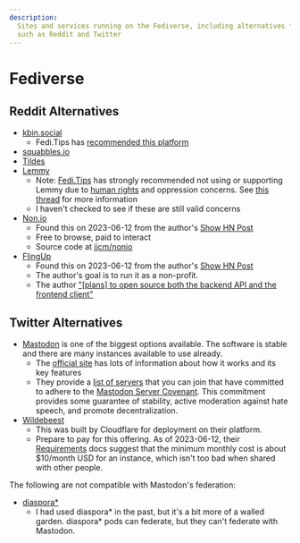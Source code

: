 ```yaml
---
description:
  Sites and services running on the Fediverse, including alternatives for sites
  such as Reddit and Twitter
---
```


# Fediverse

## Reddit Alternatives

- [kbin.social](https://kbin.social)
  - Fedi.Tips has
    [recommended this platform](https://mstdn.social/@feditips/110521303082388526)
- [squabbles.io](https://squabbles.io)
- [Tildes](https://tildes.net)
- [Lemmy](https://join-lemmy.org/instances)
  - Note: [Fedi.Tips](https://mstdn.social/@feditips) has strongly recommended
    not using or supporting Lemmy due to [human rights](/human-rights/index.md)
    and oppression concerns. See
    [this thread](https://mstdn.social/@feditips/106835057054633379) for more
    information
  - I haven't checked to see if these are still valid concerns
- [Non.io](https://non.io/)
  - Found this on 2023-06-12 from the author's
    [Show HN Post](https://news.ycombinator.com/item?id=36296695)
  - Free to browse, paid to interact
  - Source code at [jjcm/nonio](https://github.com/jjcm/nonio)
- [FlingUp](https://flingup.com/)
  - Found this on 2023-06-12 from the author's
    [Show HN Post](https://news.ycombinator.com/item?id=36299904)
  - The author's goal is to run it as a non-profit.
  - The author
    ["[plans] to open source both the backend API and the frontend client"](https://news.ycombinator.com/item?id=36299954)

## Twitter Alternatives

- [Mastodon](/social-media/mastodon.md) is one of the biggest options available.
  The software is stable and there are many instances available to use already.
  - The [official site](https://joinmastodon.org/) has lots of information about
    how it works and its key features
  - They provide a [list of servers](https://joinmastodon.org/servers) that you
    can join that have committed to adhere to the
    [Mastodon Server Covenant](https://joinmastodon.org/covenant). This
    commitment provides some guarantee of stability, active moderation against
    hate speech, and promote decentralization.
- [Wildebeest](https://github.com/cloudflare/wildebeest)
  - This was built by Cloudflare for deployment on their platform.
  - Prepare to pay for this offering. As of 2023-06-12, their
    [Requirements](https://github.com/cloudflare/wildebeest/blob/main/docs/requirements.md)
    docs suggest that the minimum monthly cost is about $10/month USD for an
    instance, which isn't too bad when shared with other people.

The following are not compatible with Mastodon's federation:

- [diaspora\*](https://diasporafoundation.org/)
  - I had used diaspora\* in the past, but it's a bit more of a walled garden.
    diaspora\* pods can federate, but they can't federate with Mastodon.
